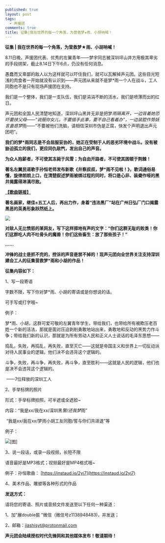 ```yaml
---
published: true
layout: post
tags:
  - 声援团
comments: true
title: 征集|我在世界的每一个角落，为营救梦★雨、小胡呐喊！
---
```


**征集 | 我在世界的每一个角落，为营救梦★雨、小胡呐喊！**


8.11日晚，声援团代表、优秀的左翼青年——梦宇同志被深圳坪山井方用极其卑劣的手段绑架，截止8.14日下午6点，仍没有任何消息。


愚蠢而又卑鄙的敌人以为这样就可以吓住我们，就可以瓦解掉声元团。这些目光短浅的肉食者一开始就没有认识到——声元团从来就不是梦*雨一个人在战斗，工人同胞也不是只有现场声援团在支持。


我们是一个整体，我们是一支队伍，我们是涓涓不断的活水，我们是喷薄而出的红日。


声元团和全国人民清楚地知道，深圳坪山黑井无非是把梦*雨隔离开，一边背着她恐吓要挟父母——“说服你女儿，不要插手此事，要不自己看着办”，一边装腔作势妖言蛊惑梦*雨——“不要被他们洗脑，请相信深圳市伪是正腐，快发个声明退出声元团吧”。


**我们的梦\*雨同志是不会屈服妥协的，她正在受制于人的恶劣环境中战斗。没有被胁迫孤立的我们，更应同仇敌忾，发出自己的声音。**


**为众人抱薪者，不可使其冻毙于风雪；为自由开路者，不可使其困顿于荆棘！**


**著名左翼民谣歌手孙恒老师发布新歌《井察叔叔，梦\*雨不见啦！》，歌词通俗易懂，旋律朗朗上口，在清楚叙述梦雨被绑过程的同时，将口是心非、装聋作哑的黑井揭露得淋漓尽致。**


[**【歌曲链接】**](https://zcps01.github.io/shcg/)


**著名画家，继佳±五工人后，再出力作，身着“违法黑厂”站在广州日弘厂门口揭露黑恶的英勇形象跃然纸上。**


![](http://wx3.sinaimg.cn/mw690/0060lm7Tly1fu9ckifi4gj31kw1nsb29.jpg)


**对敌人无比愤怒的某网友，写下这样掷地有声的文字：“你们这群无耻的败类！你们这群吃人肉不吐骨头的魔兽！你们这些畜生：放了那些孩子！”**


**……**


**冲锋的战士是抓不完的，控诉的声音是禁不掉的！现声元团向全世界关注支持深圳建会工人的征集营救梦\*雨和小胡的作品！**


**征集内容如下：**

1、写一段寄语

字数不限，写下你对梦*雨、小胡的寄语或是你想说的话。

可手写或打字哦~

例子：

梦*雨、小胡，这群可爱可敬的左翼青年学生，带给我们，也带给所有被欺压老百姓一个新的活法，那就是面对压迫剥削勇敢地站出来，勇敢地和反动的黑势力作斗争；带给我们新的认识，那就是为所有劳动人民和正义人士说话的毛泽东思想——


捣乱，失败，再捣乱，再失败，直至灭亡——这就是帝国主义和世界上一切反动派对待人民事业的逻辑，他们决不会违背这个逻辑的。

斗争，失败，再斗争，再失败，再斗争，直至胜利——这就是人民的逻辑，他们也是决不会违背这个逻辑的。


​                                                                                                                                                       ——7位释放的深圳工人


2、手举标牌的照片

形式：手举标牌拍照，可半遮或全遮脸~

内容：“我是xx/我在xx/深圳黑*警/还我梦*雨”

​      “我是xx/我在xx/梦雨小胡工友同胞/誓与你们共进退”等

例子：

![**[图]**](http://wx3.sinaimg.cn/mw690/0060lm7Tly1fu9ck1dat0j30ml0audqi.jpg)


3、说一段话，或录一段视频，长短不限

语音最好是MP3格式；视频最好是MP4格式哦~

例子：孙恒歌曲： [https://instaud.io/2yi7](https://instaud.io/2yi7)


4、美术作品、雕塑等各种形式的作品

 

**发送方式：**

请将您的寄语、照片或音频文件发送至以下任何一种渠道：

1、加"展double振 "微信（微信号z1138948483)，并发送；

2、邮箱：[jiashisyt@protonmail.com](mailto:epochpioneer01@gmail.com)

**声元团会陆续授权时代先锋网和其他媒体发布！敬请期待！**